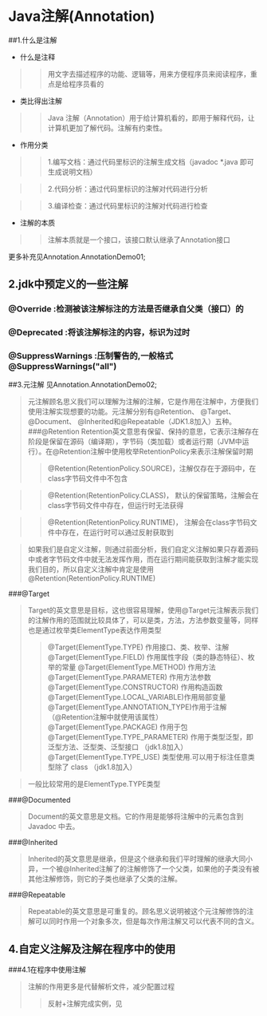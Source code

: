 # Java注解(Annotation)
##1.什么是注解
* 什么是注释
>>用文字去描述程序的功能、逻辑等，用来方便程序员来阅读程序，重点是给程序员看的
* 类比得出注解
>>Java 注解（Annotation）用于给计算机看的，即用于解释代码，让计算机更加了解代码。注解有约束性。
* 作用分类
>>1.编写文档：通过代码里标识的注解生成文档（javadoc *.java  即可生成说明文档）

>>2.代码分析：通过代码里标识的注解对代码进行分析

>>3.编译检查：通过代码里标识的注解对代码进行检查

* 注解的本质
>>注解本质就是一个接口，该接口默认继承了Annotation接口

更多补充见Annotation.AnnotationDemo01;
## 2.jdk中预定义的一些注解
### @Override :检测被该注解标注的方法是否继承自父类（接口）的
### @Deprecated :将该注解标注的内容，标识为过时
### @SuppressWarnings :压制警告的,一般格式@SuppressWarnings("all")

##3.元注解
见Annotation.AnnotationDemo02;
>元注解顾名思义我们可以理解为注解的注解，它是作用在注解中，方便我们使用注解实现想要的功能。元注解分别有@Retention、 @Target、 @Document、 @Inherited和@Repeatable（JDK1.8加入）五种。
###@Retention
>Retention英文意思有保留、保持的意思，它表示注解存在阶段是保留在源码（编译期），字节码（类加载）或者运行期（JVM中运行）。在@Retention注解中使用枚举RetentionPolicy来表示注解保留时期
>>@Retention(RetentionPolicy.SOURCE)，注解仅存在于源码中，在class字节码文件中不包含


>>@Retention(RetentionPolicy.CLASS)， 默认的保留策略，注解会在class字节码文件中存在，但运行时无法获得

>>@Retention(RetentionPolicy.RUNTIME)， 注解会在class字节码文件中存在，在运行时可以通过反射获取到

>如果我们是自定义注解，则通过前面分析，我们自定义注解如果只存着源码中或者字节码文件中就无法发挥作用，而在运行期间能获取到注解才能实现我们目的，所以自定义注解中肯定是使用 @Retention(RetentionPolicy.RUNTIME)

###@Target

>Target的英文意思是目标，这也很容易理解，使用@Target元注解表示我们的注解作用的范围就比较具体了，可以是类，方法，方法参数变量等，同样也是通过枚举类ElementType表达作用类型
>>@Target(ElementType.TYPE) 作用接口、类、枚举、注解
>>@Target(ElementType.FIELD) 作用属性字段（类的静态特征）、枚举的常量
>>@Target(ElementType.METHOD) 作用方法
>>@Target(ElementType.PARAMETER) 作用方法参数
>>@Target(ElementType.CONSTRUCTOR) 作用构造函数
>>@Target(ElementType.LOCAL_VARIABLE)作用局部变量
>>@Target(ElementType.ANNOTATION_TYPE)作用于注解（@Retention注解中就使用该属性）
>>@Target(ElementType.PACKAGE) 作用于包
>>@Target(ElementType.TYPE_PARAMETER) 作用于类型泛型，即泛型方法、泛型类、泛型接口 （jdk1.8加入）
>>@Target(ElementType.TYPE_USE) 类型使用.可以用于标注任意类型除了 class （jdk1.8加入）

>一般比较常用的是ElementType.TYPE类型

###@Documented
>Document的英文意思是文档。它的作用是能够将注解中的元素包含到 Javadoc 中去。

###@Inherited
>Inherited的英文意思是继承，但是这个继承和我们平时理解的继承大同小异，一个被@Inherited注解了的注解修饰了一个父类，如果他的子类没有被其他注解修饰，则它的子类也继承了父类的注解。

###@Repeatable
>Repeatable的英文意思是可重复的。顾名思义说明被这个元注解修饰的注解可以同时作用一个对象多次，但是每次作用注解又可以代表不同的含义。

## 4.自定义注解及注解在程序中的使用
###4.1在程序中使用注解
>注解的作用更多是代替解析文件，减少配置过程
>>反射+注解完成实例，见
